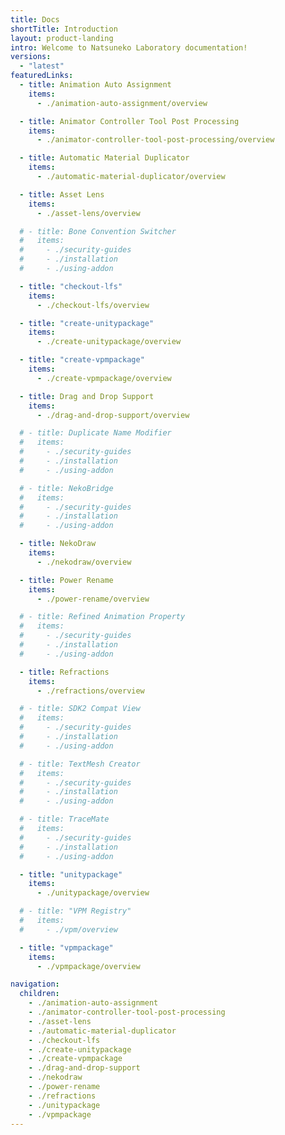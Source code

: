 ```yaml
---
title: Docs
shortTitle: Introduction
layout: product-landing
intro: Welcome to Natsuneko Laboratory documentation!
versions:
  - "latest"
featuredLinks:
  - title: Animation Auto Assignment
    items:
      - ./animation-auto-assignment/overview

  - title: Animator Controller Tool Post Processing
    items:
      - ./animator-controller-tool-post-processing/overview

  - title: Automatic Material Duplicator
    items:
      - ./automatic-material-duplicator/overview

  - title: Asset Lens
    items:
      - ./asset-lens/overview

  # - title: Bone Convention Switcher
  #   items:
  #     - ./security-guides
  #     - ./installation
  #     - ./using-addon

  - title: "checkout-lfs"
    items:
      - ./checkout-lfs/overview

  - title: "create-unitypackage"
    items:
      - ./create-unitypackage/overview

  - title: "create-vpmpackage"
    items:
      - ./create-vpmpackage/overview

  - title: Drag and Drop Support
    items:
      - ./drag-and-drop-support/overview

  # - title: Duplicate Name Modifier
  #   items:
  #     - ./security-guides
  #     - ./installation
  #     - ./using-addon

  # - title: NekoBridge
  #   items:
  #     - ./security-guides
  #     - ./installation
  #     - ./using-addon

  - title: NekoDraw
    items:
      - ./nekodraw/overview

  - title: Power Rename
    items:
      - ./power-rename/overview

  # - title: Refined Animation Property
  #   items:
  #     - ./security-guides
  #     - ./installation
  #     - ./using-addon

  - title: Refractions
    items:
      - ./refractions/overview

  # - title: SDK2 Compat View
  #   items:
  #     - ./security-guides
  #     - ./installation
  #     - ./using-addon

  # - title: TextMesh Creator
  #   items:
  #     - ./security-guides
  #     - ./installation
  #     - ./using-addon

  # - title: TraceMate
  #   items:
  #     - ./security-guides
  #     - ./installation
  #     - ./using-addon

  - title: "unitypackage"
    items:
      - ./unitypackage/overview

  # - title: "VPM Registry"
  #   items:
  #     - ./vpm/overview

  - title: "vpmpackage"
    items:
      - ./vpmpackage/overview

navigation:
  children:
    - ./animation-auto-assignment
    - ./animator-controller-tool-post-processing
    - ./asset-lens
    - ./automatic-material-duplicator
    - ./checkout-lfs
    - ./create-unitypackage
    - ./create-vpmpackage
    - ./drag-and-drop-support
    - ./nekodraw
    - ./power-rename
    - ./refractions
    - ./unitypackage
    - ./vpmpackage
---
```

